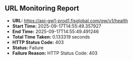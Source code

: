 ## URL Monitoring Report

- **URL:** https://api-gw1-prod1.fisglobal.com/gw/v1/health
- **Start Time:** 2025-09-17T14:55:49.357927
- **End Time:** 2025-09-17T14:55:49.491246
- **Total Time Taken:** 0.133319 seconds
- **HTTP Status Code:** 403
- **Status:** Failure
- **Failure Reason:** HTTP Status Code: 403
